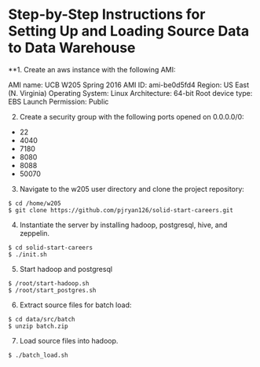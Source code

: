 # Step-by-Step Instructions for Setting Up and Loading Source Data to Data Warehouse

**1. Create an aws instance with the following AMI:

AMI name:           UCB W205 Spring 2016
AMI ID:             ami-be0d5fd4
Region:             US East (N. Virginia)
Operating System:   Linux
Architecture:       64-bit
Root device type:   EBS
Launch Permission:  Public

2. Create a security group with the following ports opened on 0.0.0.0/0:
+ 22
+ 4040
+ 7180
+ 8080
+ 8088
+ 50070

3. Navigate to the w205 user directory and clone the project repository:

```
$ cd /home/w205
$ git clone https://github.com/pjryan126/solid-start-careers.git
```

4. Instantiate the server by installing hadoop, postgresql, hive, and zeppelin.

```
$ cd solid-start-careers
$ ./init.sh
```

5. Start hadoop and postgresql

```
$ /root/start-hadoop.sh
$ /root/start_postgres.sh
```

6. Extract source files for batch load:

```
$ cd data/src/batch
$ unzip batch.zip
```

7. Load source files into hadoop.

```
$ ./batch_load.sh
